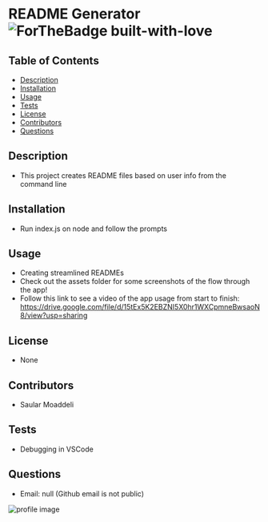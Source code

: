 # README Generator ![ForTheBadge built-with-love](http://ForTheBadge.com/images/badges/built-with-love.svg)

## Table of Contents 

- [Description](#description) 
- [Installation](#Installation) 
- [Usage](#Usage) 
- [Tests](#Tests) 
- [License](#License) 
- [Contributors](#Contributors) 
- [Questions](#Questions)
            
## Description 

- This project creates README files based on user info from the command line 

## Installation 

- Run index.js on node and follow the prompts

## Usage

- Creating streamlined READMEs
- Check out the assets folder for some screenshots of the flow through the app!
- Follow this link to see a video of the app usage from start to finish:
   https://drive.google.com/file/d/15tEx5K2EBZNI5X0hr1WXCpmneBwsaoN8/view?usp=sharing

## License
            
- None 
            
## Contributors 
            
- Saular Moaddeli 
            
## Tests 
            
- Debugging in VSCode 
            
## Questions 
            
- Email: null (Github email is not public)
            
![profile image](https://avatars1.githubusercontent.com/u/60551953?v=4)
